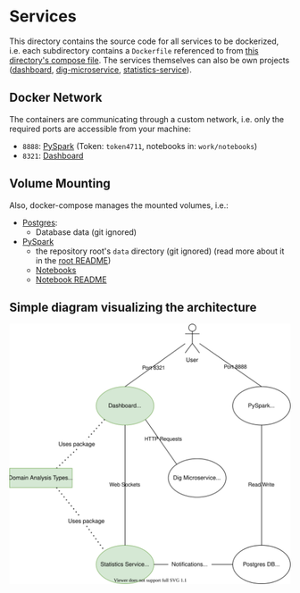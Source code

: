 # Services

This directory contains the source code for all services to be dockerized, i.e. each subdirectory contains
a `Dockerfile` referenced to from [this directory's compose file](./docker-compose.yml). The services themselves can also
be own projects ([dashboard](./dashboard), [dig-microservice](./dig-microservice), [statistics-service](./statistics-service)).

## Docker Network

The containers are communicating through a custom network, i.e. only the required ports are accessible from your machine:

- `8888`: [PySpark](./pyspark/README.md) (Token: `token4711`, notebooks in: `work/notebooks`)
- `8321`: [Dashboard](./dashboard/README.md)

## Volume Mounting

Also, docker-compose manages the mounted volumes, i.e.:

- [Postgres](./postgres-db/README.md):
    - Database data (git ignored)
- [PySpark](./pyspark/README.md)
    - the repository root's `data` directory (git ignored) (read more about it in the [root README](../../README.md))
    - [Notebooks](./pyspark/notebooks)
    - [Notebook README](./pyspark/README.ipynb)

## Simple diagram visualizing the architecture

![Service architecture](../../architecture.svg)
